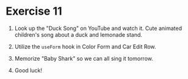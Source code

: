 # Exercise 11

1. Look up the "Duck Song" on YouTube and watch it. Cute animated children's song about a duck and lemonade stand.

2. Utilize the `useForm` hook in Color Form and Car Edit Row.

3. Memorize "Baby Shark" so we can all sing it tomorrow.

4. Good luck!